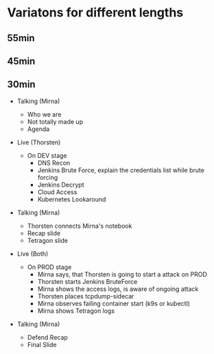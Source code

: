 # Variatons for different lengths

## 55min

## 45min

## 30min

* Talking (Mirna)
  * Who we are
  * Not totally made up
  * Agenda

* Live (Thorsten)
  * On DEV stage
    * DNS Recon
    * Jenkins Brute Force, explain the credentials list while brute forcing
    * Jenkins Decrypt
    * Cloud Access
    * Kubernetes Lookaround

* Talking (Mirna)
  * Thorsten connects Mirna's notebook 
  * Recap slide
  * Tetragon slide

* Live (Both)
  * On PROD stage
    * Mirna says, that Thorsten is going to start a attack on PROD
    * Thorsten starts Jenkins BruteForce  
    * Mirna shows the access logs, is aware of ongoing attack
    * Thorsten places tcpdump-sidecar
    * Mirna observes failing container start (k9s or kubectl)
    * Mirna shows Tetragon logs

* Talking (Mirna)
  * Defend Recap
  * Final Slide
